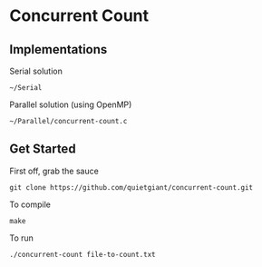 # Concurrent Count

## Implementations

Serial solution
```
~/Serial
```

Parallel solution (using OpenMP)
```
~/Parallel/concurrent-count.c
```

## Get Started

First off, grab the sauce
```
git clone https://github.com/quietgiant/concurrent-count.git
```

To compile
```
make
```

To run
```
./concurrent-count file-to-count.txt
```
